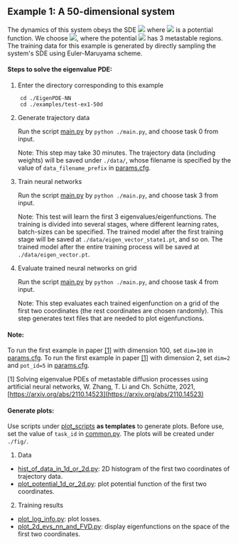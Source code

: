 ## Example 1: A 50-dimensional system 

The dynamics of this system obeys the SDE <img src="https://render.githubusercontent.com/render/math?math=dX_t = -\nabla V(X_t)dt%2b\sqrt{2\beta^{-1}}dW_t"> where <img src="https://render.githubusercontent.com/render/math?math=V:\mathbb{R}^{50}\rightarrow\mathbb{R}"> is a potential function.
We choose <img src="https://render.githubusercontent.com/render/math?math=V=V_1(x_1,x_2)%2b5\sum_{i=3}^{50}x_i^2">, where the potential <img src="https://render.githubusercontent.com/render/math?math=V_1"> has 3 metastable regions. The training data for this example is generated by directly sampling the system's SDE using Euler-Maruyama scheme.

#### Steps to solve the eigenvalue PDE:

1. Enter the directory corresponding to this example

```
    cd ./EigenPDE-NN
    cd ./examples/test-ex1-50d
```

2. Generate trajectory data

	  Run the script [main.py](./main.py) by `python ./main.py`, and choose task 0 from input. 

	  Note: This step may take 30 minutes. The trajectory data (including weights) will be saved under `./data/`, whose filename is specified by the value of `data_filename_prefix` in [params.cfg](./params.cfg).

3. Train neural networks

	  Run the script [main.py](./main.py) by `python ./main.py`, and choose task 3 from input.

	  Note: This test will learn the first 3 eigenvalues/eigenfunctions. The training is divided into several stages, where different learning rates, batch-sizes can be specified. The trained model after the first training stage will be saved at `./data/eigen_vector_state1.pt`, and so on. The trained model after the entire training process will be saved at `./data/eigen_vector.pt`.

4. Evaluate trained neural networks on grid 

	  Run the script [main.py](./main.py) by `python ./main.py`, and choose task 4 from input.

	  Note: This step evaluates each trained eigenfunction on a grid of the first two coordinates (the rest coordinates are chosen randomly). This step generates text files that are needed to plot eigenfunctions.

#### Note:
To run the first example in paper [[1]](#1) with dimension 100, set `dim=100` in [params.cfg](./params.cfg). 
To run the first example in paper [[1]](#1) with dimension 2, set `dim=2` and `pot_id=5` in [params.cfg](./params.cfg).

<a id="1"> [1] </a> Solving eigenvalue PDEs of metastable diffusion processes using artificial neural networks, W. Zhang, T. Li and Ch. Sch&uuml;tte, 2021, 
[https://arxiv.org/abs/2110.14523](https://arxiv.org/abs/2110.14523)

#### Generate plots:
  Use scripts under [plot_scripts](../../plot_scripts/) **as templates** to generate plots. Before use, set the value of `task_id` in [common.py](../../plot_scripts/common.py).  The plots will be created under `./fig/`.

1. Data

  - [hist_of_data_in_1d_or_2d.py](../../plot_scripts/hist_of_data_in_1d_or_2d.py): 2D histogram of the first two coordinates of trajectory data.
  - [plot_potential_1d_or_2d.py](../../plot_scripts/plot_potential_1d_or_2d.py): plot potential function of the first two coordinates.

2. Training results

  - [plot_log_info.py](../../plot_scripts/plot_log_info.py): plot losses.
  - [plot_2d_evs_nn_and_FVD.py](../../plot_scripts/plot_2d_evs_nn_and_FVD.py): display eigenfunctions on the space of the first two coordinates.


